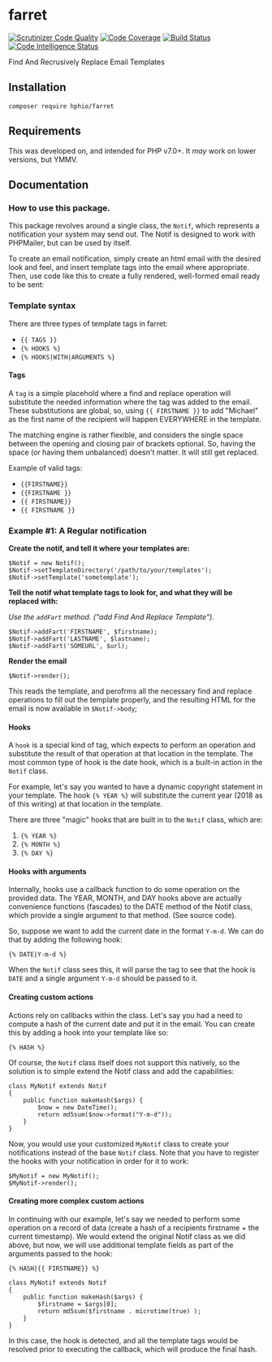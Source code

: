 # farret
[![Scrutinizer Code Quality](https://scrutinizer-ci.com/g/mjmunger/farret/badges/quality-score.png?b=master)](https://scrutinizer-ci.com/g/mjmunger/farret/?branch=master)
[![Code Coverage](https://scrutinizer-ci.com/g/mjmunger/farret/badges/coverage.png?b=master)](https://scrutinizer-ci.com/g/mjmunger/farret/?branch=master)
[![Build Status](https://scrutinizer-ci.com/g/mjmunger/farret/badges/build.png?b=master)](https://scrutinizer-ci.com/g/mjmunger/farret/build-status/master)
[![Code Intelligence Status](https://scrutinizer-ci.com/g/mjmunger/farret/badges/code-intelligence.svg?b=master)](https://scrutinizer-ci.com/code-intelligence)

Find And Recrusively Replace Email Templates

## Installation

`composer require hphio/farret`

## Requirements

This was developed on, and intended for PHP v7.0+. It *may* work on lower versions, but YMMV.

## Documentation

### How to use this package.

This package revolves around a single class, the `Notif`, which represents a notification your system may send out. The Notif is designed to work with PHPMailer, but can be used by itself.

To create an email notification, simply create an html email with the desired look and feel, and insert template tags into the email where appropriate. Then, use code like this to create a fully rendered, well-formed email ready to be sent:

### Template syntax

There are three types of template tags in farret:

* `{{ TAGS }}`
* `{% HOOKS %}`
* `{% HOOKS|WITH|ARGUMENTS %}`

#### Tags

A `tag` is a simple placehold where a find and replace operation will substitute the needed information where the tag was added to the email. These substitutions are global, so, using `{{ FIRSTNAME }}` to add "Michael" as the first name of the recipient will happen EVERYWHERE in the template. 

The matching engine is rather flexible, and considers the single space between the opening and closing pair of brackets optional. So, having the space (or having them unbalanced) doesn't matter. It will still get replaced. 

Example of valid tags:
* `{{FIRSTNAME}}`
* `{{FIRSTNAME }}`
* `{{ FIRSTNAME}}`
* `{{ FIRSTNAME }}`


### Example #1: A Regular notification

**Create the notif, and tell it where your templates are:**
````
$Notif = new Notif();
$Notif->setTemplateDirectory('/path/to/your/templates');
$Notif->setTemplate('sometemplate');
```` 

**Tell the notif what template tags to look for, and what they will be replaced with:**

*Use the `addFart` method. ("add Find And Replace Template").*
```` 
$Notif->addFart('FIRSTNAME', $firstname);
$Notif->addFart('LASTNAME', $lastname);
$Notif->addFart('SOMEURL', $url);
```` 
**Render the email**
```
$Notif->render();
```
This reads the template, and perofrms all the necessary find and replace operations to fill out the template properly, and the resulting HTML for the email is now available in `$Notif->body`;

#### Hooks
A `hook` is a special kind of tag, which expects to perform an operation and substitute the result of that operation at that location in the template. The most common type of hook is the date hook, which is a built-in action in the `Notif` class. 

For example, let's say you wanted to have a dynamic copyright statement in your template. The hook `{% YEAR %}` will substitute the current year (2018 as of this writing) at that location in the template.

There are three "magic" hooks that are built in to the `Notif` class, which are:

1. `{% YEAR %}` 
1. `{% MONTH %}` 
1. `{% DAY %}`
 
#### Hooks with arguments

Internally, hooks use a callback function to do some operation on the provided data. The YEAR, MONTH, and DAY hooks above are actually convenience functions (fascades) to the DATE method of the Notif class, which provide a single argument to that method. (See source code).

So, suppose we want to add the current date in the format `Y-m-d`. We can do that by adding the following hook:

`{% DATE|Y-m-d %}`

When the `Notif` class sees this, it will parse the tag to see that the hook is `DATE` and a single argument `Y-m-d` should be passed to it.

#### Creating custom actions

Actions rely on callbacks within the class. Let's say you had a need to compute a hash of the current date and put it in the email. You can create this by adding a hook into your template like so:

`{% HASH %}`

Of course, the `Notif` class itself does not support this natively, so the solution is to simple extend the Notif class and add the capabilities:

```
class MyNotif extends Notif
{
    public function makeHash($args) {
        $now = new DateTime();
        return md5sum($now->format("Y-m-d"));
    }
}
```

Now, you would use your customized `MyNotif` class to create your notifications instead of the base `Notif` class. Note that you have to register the hooks with your notification in order for it to work:

```
$MyNotif = new MyNotif();
$MyNotif->render();
```

#### Creating more complex custom actions

In continuing with our example, let's say we needed to perform some operation on a record of data (create a hash of a recipients firstname + the current timestamp). We would extend the original Notif class as we did above, but now, we will use additional template fields as part of the arguments passed to the hook:

```
{% HASH|{{ FIRSTNAME}} %}
```

```
class MyNotif extends Notif
{
    public function makeHash($args) {
        $firstname = $args[0];
        return md5sum($firstname . microtime(true) );
    }
}
```

In this case, the hook is detected, and all the template tags would be resolved prior to executing the callback, which will produce the final hash.